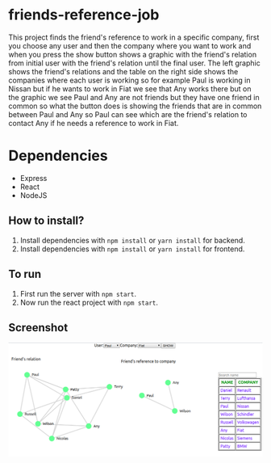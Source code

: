 # friends-reference-job
This project finds the friend's reference to work in a specific company, first you choose any user and then the company where you want to work and when you press the show button shows a graphic with the friend's relation from initial user with the friend's relation until the final user. The left graphic shows the friend's relations and the table on the right side shows the companies where each user is working so for example Paul is working in Nissan but if he wants to work in Fiat we see that Any works there but on the graphic we see Paul and Any are not friends but they have one friend in common so what the button does is showing the friends that are in common between Paul and Any so Paul can see which are the friend's relation to contact Any if he needs a reference to work in Fiat.

# Dependencies

- Express
- React
- NodeJS

## How to install?

1) Install dependencies with `npm install` or `yarn install` for backend.
2) Install dependencies with `npm install` or `yarn install` for frontend.

## To run

1) First run the server with `npm start`.
2) Now run the react project with `npm start`.

## Screenshot

![Optional Text](public/job_offer.png)
